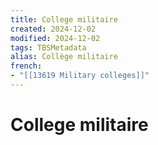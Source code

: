 ```yaml
---
title: College militaire
created: 2024-12-02
modified: 2024-12-02
tags: TBSMetadata
alias: Collège militaire
french:
- "[[13619 Military colleges]]"
---
```

# College militaire
